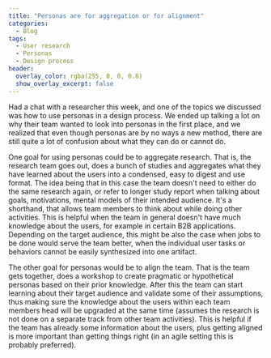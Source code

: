 ```yaml
---
title: "Personas are for aggregation or for alignment"
categories:
  - Blog
tags:
  - User research
  - Personas
  - Design process
header:
  overlay_color: rgba(255, 0, 0, 0.8)
  show_overlay_excerpt: false
---
```


Had a chat with a researcher this week, and one of the topics we discussed was how to use personas in a design process. We ended up talking a lot on why their team wanted to look into personas in the first place, and we realized that even though personas are by no ways a new method, there are still quite a lot of confusion about what they can do or cannot do.

One goal for using personas could be to aggregate research. That is, the research team goes out, does a bunch of studies and aggregates what they have learned about the users into a condensed, easy to digest and use format. The idea being that in this case the team doesn't need to either do the same research again, or refer to longer study report when talking about goals, motivations, mental models of their intended audience. It's a shorthand, that allows team members to think about while doing other activities. This is helpful when the team in general doesn't have much knowledge about the users, for example in certain B2B applications. Depending on the target audience, this might be also the case when jobs to be done would serve the team better, when the individual user tasks or behaviors cannot be easily synthesized into one artifact.

The other goal for personas would be to align the team. That is the team gets together, does a workshop to create pragmatic or hypothetical personas based on their prior knowledge. After this the team can start learning about their target audience and validate some of their assumptions, thus making sure the knowledge about the users within each team members head will be upgraded at the same time (assumes the research is not done on a separate track from other team activities). This is helpful if the team has already some information about the users, plus getting aligned is more important than getting things right (in an agile setting this is probably preferred). 
